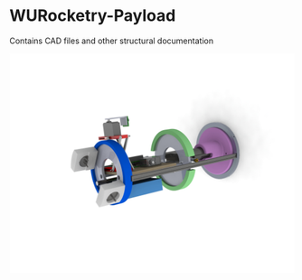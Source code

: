 # WURocketry-Payload

Contains CAD files and other structural documentation

![image](https://github.com/pjkirby31/WURocketry-Payload/blob/942b066bfba5d7fd08e61df3b6aabb061e3f88dc/Payload%20Screenshot.jpg)
